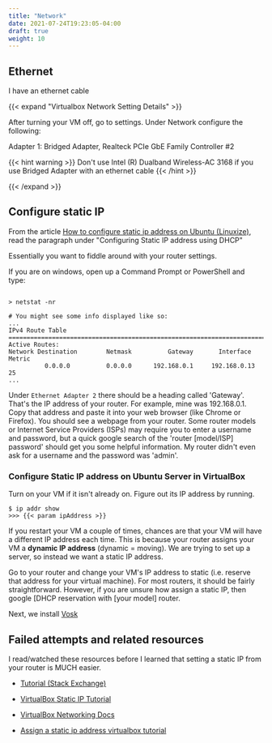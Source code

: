 ```yaml
---
title: "Network"
date: 2021-07-24T19:23:05-04:00
draft: true
weight: 10
---
```


## Ethernet

I have an ethernet cable

{{< expand "Virtualbox Network Setting Details" >}}

After turning your VM off, go to settings. Under Network configure the following:

Adapter 1: Bridged Adapter, Realteck PCIe GbE Family Controller #2

{{< hint warning >}}
Don't use Intel (R) Dualband Wireless-AC 3168 if you use Bridged Adapter with an ethernet cable
{{< /hint >}}

{{< /expand >}}

## Configure static IP

From the article [How to configure static ip address on Ubuntu (Linuxize)](https://linuxize.com/post/how-to-configure-static-ip-address-on-ubuntu-18-04/), read the paragraph under "Configuring Static IP address using DHCP"

Essentially you want to fiddle around with your router settings.

If you are on windows, open up a Command Prompt or PowerShell and type:

```Shell

> netstat -nr

# You might see some info displayed like so:
...
IPv4 Route Table
===========================================================================
Active Routes:
Network Destination        Netmask          Gateway       Interface  Metric
          0.0.0.0          0.0.0.0      192.168.0.1     192.168.0.13     25
...
```

Under `Ethernet Adapter 2` there should be a heading called 'Gateway'.
That's the IP address of your router. For example, mine was 192.168.0.1.
Copy that address and paste it into your web browser (like Chrome or Firefox). You should see a webpage from your router. Some router models or Internet Service Providers (ISPs) may require you to enter a username and password, but a quick google search of the 'router [model/ISP] password' should get you some helpful information. My router didn't even ask for a username and the password was 'admin'.

### Configure Static IP address on Ubuntu Server in VirtualBox

Turn on your VM if it isn't already on. Figure out its IP address by running.

```Shell
$ ip addr show
>>> {{< param ipAddress >}}
```

If you restart your VM a couple of times, chances are that your VM will have a different IP address each time. This is because your router assigns your VM a **dynamic IP address** (dynamic = moving). We are trying to set up a server, so instead we want a static IP address.

Go to your router and change your VM's IP address to static (i.e. reserve that address for your virtual machine).
For most routers, it should be fairly straightforward. However, if you are unsure how assign a static IP, then google [DHCP reservation with [your model] router.

Next, we install [Vosk](/ubuntu18/vosk/python)

## Failed attempts and related resources

I read/watched these resources before I learned that setting a static IP from your router is MUCH easier.

* [Tutorial (Stack Exchange)](https://serverfault.com/questions/225155/virtualbox-how-to-set-up-networking-so-both-host-and-guest-can-access-internet)

* [VirtualBox Static IP Tutorial](https://www.youtube.com/watch?v=haufmkuKq9A)

* [VirtualBox Networking Docs](https://www.virtualbox.org/manual/ch06.html)

* [Assign a static ip address virtualbox tutorial](https://www.youtube.com/watch?v=_LPXb-UlvkY)

